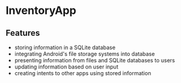 # InventoryApp

## Features 

* storing information in a SQLite database
* integrating Android's file storage systems into database
* presenting information from files and SQLite databases to users
* updating information based on user input
* creating intents to other apps using stored information
